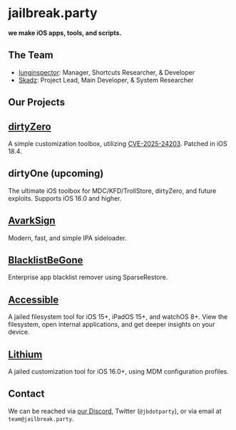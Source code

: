 # jailbreak.party
**we make iOS apps, tools, and scripts.**

## The Team
- [lunginspector](https://github.com/lunginspector): Manager, Shortcuts Researcher, & Developer
- [Skadz](https://github.com/skadz108): Project Lead, Main Developer, & System Researcher

## Our Projects
## [dirtyZero](<https://github.com/jailbreakdotparty/dirtyZero>)
A simple customization toolbox, utilizing [CVE-2025-24203](<https://project-zero.issues.chromium.org/issues/391518636>). Patched in iOS 18.4.

## dirtyOne (upcoming)
The ultimate iOS toolbox for MDC/KFD/TrollStore, dirtyZero, and future exploits. Supports iOS 16.0 and higher.

## [AvarkSign](<https://github.com/jailbreakdotparty/AvarkSign>)
Modern, fast, and simple IPA sideloader.

## [BlacklistBeGone](<https://github.com/jailbreakdotparty/BlacklistBeGone>)
Enterprise app blacklist remover using SparseRestore.

## [Accessible](<https://github.com/lunginspector/Accessible>)
A jailed filesystem tool for iOS 15+, iPadOS 15+, and watchOS 8+. View the filesystem, open internal applications, and get deeper insights on your device.

## [Lithium](<https://github.com/lunginspector/Lithium>)
A jailed customization tool for iOS 16.0+, using MDM configuration profiles.

## Contact
We can be reached via [our Discord](<https://jailbreak.party/discord>), Twitter (`@jbdotparty`), or via email at `team@jailbreak.party`.
